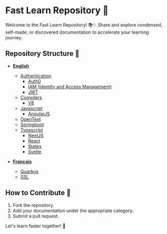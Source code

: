 # Fast Learn Repository 🚀

Welcome to the Fast Learn Repository! 📚✨ Share and explore condensed, self-made, or discovered documentation to accelerate your learning journey.

## Repository Structure 📂

- **[English](#english)**
  - [Authentication](#authentication)
    - [Auth0](https://github.com/Matthiasbrat/learn-fast/tree/main/English/Authentication/Auth0)
    - [IAM (Identity and Access Management)](https://github.com/Matthiasbrat/learn-fast/tree/main/English/Authentication/IAM-Identity-and-access-management)
    - [JWT](https://github.com/Matthiasbrat/learn-fast/tree/main/English/Authentication/JWT)
  - [Compilers](#compilers)
    - [V8](https://github.com/Matthiasbrat/learn-fast/tree/main/English/Compilers/V8)
  - [Javascript](https://github.com/Matthiasbrat/learn-fast/tree/main/English/Javascript)
    - [AngularJS](https://github.com/Matthiasbrat/learn-fast/tree/main/English/Javascript/AngularJS)
  - [OpenText](https://github.com/Matthiasbrat/learn-fast/tree/main/English/OpenText)
  - [Springboot](https://github.com/Matthiasbrat/learn-fast/tree/main/English/Springboot)
  - [Typescript](https://github.com/Matthiasbrat/learn-fast/tree/main/English/Typescript)
    - [NextJS](https://github.com/Matthiasbrat/learn-fast/tree/main/English/Typescript/NextJS)
    - [React](https://github.com/Matthiasbrat/learn-fast/tree/main/English/Typescript/React)
    - [States](https://github.com/Matthiasbrat/learn-fast/tree/main/English/Typescript/States)
    - [Svelte](https://github.com/Matthiasbrat/learn-fast/tree/main/English/Typescript/Svelte)

- **[Français](#français)**
  - [Quarkus](https://github.com/Matthiasbrat/learn-fast/tree/main/Français/Quarkus)
  - [SSL](https://github.com/Matthiasbrat/learn-fast/tree/main/Français/SSL)

## How to Contribute 🤝

1. Fork the repository.
2. Add your documentation under the appropriate category.
3. Submit a pull request.

Let's learn faster together! 🚀

